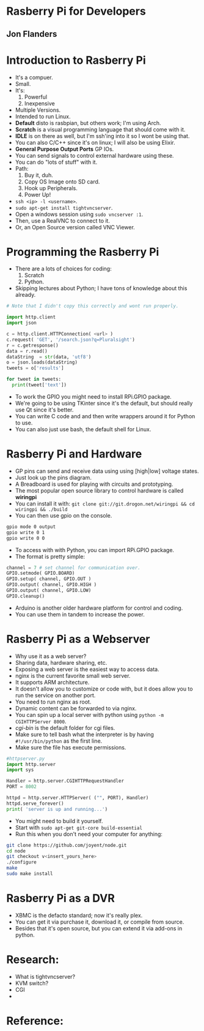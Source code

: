 # Rasberry Pi for Developers
## Jon Flanders

# Introduction to Rasberry Pi
- It's a compuer.
- Small.
- It's:
  1. Powerful
  2. Inexpensive
- Multiple Versions.
- Intended to run Linux.
- **Default** disto is rasbpian, but others work; I'm using Arch.
- **Scratch** is a visual programming language that should come with it.
- **IDLE** is on there as well, but I'm ssh'ing into it so I wont be using that.
- You can also C/C++ since it's on linux; I will also be using Elixir.
- **General Purpose Output Ports** GP IOs.
- You can send signals to control external hardware using these.
- You can do "lots of stuff" with it.
- Path:
  1. Buy it, duh.
  2. Copy OS Image onto SD card.
  3. Hook up Peripherals.
  4. Power Up!
- `ssh <ip> -l <username>`.
- `sudo apt-get install tightvncserver`.
- Open a windows session using `sudo vncserver :1`.
- Then, use a RealVNC to connect to it.
- Or, an Open Source version called VNC Viewer.


# Programming the Rasberry Pi
- There are a lots of choices for coding:
  1. Scratch
  2. Python.
- Skipping lectures about Python; I have tons of knowledge about this already.
```python
# Note that I didn't copy this correctly and wont run properly.

import http.client
import json

c = http.client.HTTPConnection( <url> )
c.request( 'GET', '/search.json?q=Pluralsight')
r = c.getresponse()
data = r.read()
dataString  = str(data, 'utf8')
o = json.loads(dataString)
tweets = o['results']

for tweet in tweets:
  print(tweet['text'])
```
- To work the GPIO you might need to install RPi.GPIO package.
- We're going to be using TKinter since it's the default, but should really use Qt since it's better.
- You can write C code and and then write wrappers around it for Python to use.
- You can also just use bash, the default shell for Linux.


# Rasberry Pi and Hardware
- GP pins can send and receive data using using [high|low] voltage states.
- Just look up the pins diagram.
- A Breadboard is used for playing with circuits and prototyping.
- The most popular open source library to control hardware is called **wiringpi**
- You can install it with:
`git clone git://git.drogon.net/wiringpi && cd wiringpi && ./build`
- You can then use gpio on the console.
```bash
gpio mode 0 output
gpio write 0 1
gpio write 0 0
```
- To access with with Python, you can import RPi.GPIO package.
- The format is pretty simple:
```python
channel = 7 # set channel for communication over.
GPIO.setmode( GPIO.BOARD)
GPIO.setup( channel, GPIO.OUT )
GPIO.output( channel, GPIO.HIGH )
GPIO.output( channel, GPIO.LOW)
GPIO.cleanup()
```
- Arduino is another older hardware platform for control and coding.
- You can use them in tandem to increase the power.

# Rasberry Pi as a Webserver
- Why use it as a web server?
- Sharing data, hardware sharing, etc.
- Exposing a web server is the easiest way to access data.
- nginx is the current favorite small web server.
- It supports ARM architecture.
- It doesn't allow you to customize or code with, but it does allow you to run the service on another port.
- You need to run nginx as root.
- Dynamic content can be forwarded to via nginx.
- You can spin up a local server with python using `python -m CGIHTTPServer 8000`.
- *cgi-bin* is the default folder for cgi files.
- Make sure to tell bash what the interpreter is by having `#!/usr/bin/python` as the first line.
- Make sure the file has execute permissions.
```python
#httpserver.py
import http.server
import sys

Handler = http.server.CGIHTTPRequestHandler
PORT = 8002

httpd = http.server.HTTPServer( ("", PORT), Handler)
httpd.serve_forever()
print( 'server is up and running...')
```
- You might need to build it yourself.
- Start with `sudo apt-get git-core build-essential`
- Run this when you don't need your computer for anything:
```bash
git clone https://github.com/joyent/node.git
cd node
git checkout v<insert_yours_here>
./configure
make
sudo make install
```

# Rasberry Pi as a DVR
- XBMC is the defacto standard; now it's really plex.
- You can get it via purchase it, download it, or compile from source.
- Besides that it's open source, but you can extend it via add-ons in python.


# Research:
- What is tightvncserver?
- KVM switch?
- CGI
-

# Reference:
